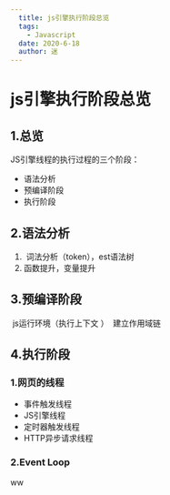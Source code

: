 ```yaml
---
  title: js引擎执行阶段总览
  tags: 
    - Javascript
  date: 2020-6-18
  author: 迷
---
```

# js引擎执行阶段总览
## 1.总览
JS引擎线程的执行过程的三个阶段：

- 语法分析
- 预编译阶段
- 执行阶段

## 2.语法分析

1. ​	词法分析（token），est语法树
2. 函数提升，变量提升

## 3.预编译阶段

​	js运行环境（执行上下文 ）
​	建立作用域链
## 4.执行阶段
### 	1.网页的线程
-  事件触发线程	
- JS引擎线程
- 定时器触发线程
- HTTP异步请求线程
### 2.Event Loop
 ww